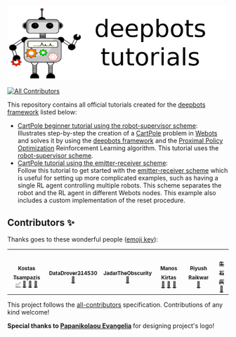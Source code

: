 <p align="center">
    <img src="https://raw.githubusercontent.com/aidudezzz/deepbots-swag/main/logo/deepbots_tutorial_full.png">
</p>

<!-- ALL-CONTRIBUTORS-BADGE:START - Do not remove or modify this section -->
[![All Contributors](https://img.shields.io/badge/all_contributors-6-orange.svg?style=flat-square)](#contributors-)
<!-- ALL-CONTRIBUTORS-BADGE:END -->

This repository contains all official tutorials created for the 
[deepbots framework](https://github.com/aidudezzz/deepbots) listed below:

- [CartPole beginner tutorial using the robot-supervisor scheme](/robotSupervisorSchemeTutorial/README.md):
<br>Illustrates step-by-step the creation of a [CartPole](https://www.gymlibrary.dev/environments/classic_control/cart_pole/) problem in 
[Webots](https://cyberbotics.com/) and solves it by using the 
[deepbots framework](https://github.com/aidudezzz/deepbots) and the
[Proximal Policy Optimization](https://openai.com/blog/openai-baselines-ppo/) Reinforcement Learning algorithm. 
This tutorial uses the [robot-supervisor scheme](https://github.com/aidudezzz/deepbots#combined-robot-supervisor-scheme).
- [CartPole tutorial using the emitter-receiver scheme](/emitterReceiverSchemeTutorial/README.md):
<br> Follow this tutorial to get started with the 
[emitter-receiver scheme](https://github.com/aidudezzz/deepbots#emitter---receiver-scheme) 
which is useful for setting up more 
complicated examples, such as having a single RL agent controlling multiple robots. This scheme separates the robot and 
the RL agent in different Webots nodes. This example also includes a custom implementation of the reset procedure.

## Contributors ✨

Thanks goes to these wonderful people ([emoji key](https://allcontributors.org/docs/en/emoji-key)):

<!-- ALL-CONTRIBUTORS-LIST:START - Do not remove or modify this section -->
<!-- prettier-ignore-start -->
<!-- markdownlint-disable -->
<table>
  <tr>
    <td align="center"><a href="https://github.com/tsampazk"><img src="https://avatars.githubusercontent.com/u/27914645?v=4?s=100" width="100px;" alt=""/><br /><sub><b>Kostas Tsampazis</b></sub></a><br /><a href="#tutorial-tsampazk" title="Tutorials">✅</a> <a href="#projectManagement-tsampazk" title="Project Management">📆</a> <a href="#maintenance-tsampazk" title="Maintenance">🚧</a> <a href="#ideas-tsampazk" title="Ideas, Planning, & Feedback">🤔</a></td>
    <td align="center"><a href="https://github.com/DataDrover214530"><img src="https://avatars.githubusercontent.com/u/29627216?v=4?s=100" width="100px;" alt=""/><br /><sub><b>DataDrover214530</b></sub></a><br /><a href="https://github.com/aidudezzz/deepbots-tutorials/issues?q=author%3ADataDrover214530" title="Bug reports">🐛</a></td>
    <td align="center"><a href="https://github.com/JadarTheObscurity"><img src="https://avatars.githubusercontent.com/u/62043377?v=4?s=100" width="100px;" alt=""/><br /><sub><b>JadarTheObscurity</b></sub></a><br /><a href="#ideas-JadarTheObscurity" title="Ideas, Planning, & Feedback">🤔</a></td>
    <td align="center"><a href="http://eakirtas.webpages.auth.gr/"><img src="https://avatars.githubusercontent.com/u/10010230?v=4?s=100" width="100px;" alt=""/><br /><sub><b>Manos Kirtas</b></sub></a><br /><a href="#projectManagement-ManosMagnus" title="Project Management">📆</a> <a href="#maintenance-ManosMagnus" title="Maintenance">🚧</a> <a href="#ideas-ManosMagnus" title="Ideas, Planning, & Feedback">🤔</a></td>
    <td align="center"><a href="http://piyush-555.github.io"><img src="https://avatars.githubusercontent.com/u/34499999?v=4?s=100" width="100px;" alt=""/><br /><sub><b>Piyush Raikwar</b></sub></a><br /><a href="https://github.com/aidudezzz/deepbots-tutorials/issues?q=author%3APiyush-555" title="Bug reports">🐛</a></td>
    <td align="center"><a href="https://github.com/caozx1110"><img src="https://avatars.githubusercontent.com/u/78025946?v=4?s=100" width="100px;" alt=""/><br /><sub><b>生石灰</b></sub></a><br /><a href="https://github.com/aidudezzz/deepbots-tutorials/issues?q=author%3Acaozx1110" title="Bug reports">🐛</a></td>
  </tr>
</table>

<!-- markdownlint-restore -->
<!-- prettier-ignore-end -->

<!-- ALL-CONTRIBUTORS-LIST:END -->

This project follows the [all-contributors](https://github.com/all-contributors/all-contributors) specification. Contributions of any kind welcome!

<b> Special thanks to <a href='https://www.papanikolaouev.com/'>Papanikolaou Evangelia</a> </b> for designing project's logo! </b> 
